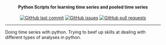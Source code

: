 <h4 align="center">Python Scripts for learning time series and pooled time series</h4>
<p align="center">
    <a href="https://github.com/DamonCharlesRoberts/learning_time_series/commits/main">
    <img src="https://img.shields.io/github/last-commit/DamonCharlesRoberts/learning_time_series.svg?style=flat-square&logo=github&logoColor=white"
         alt="GitHub last commit"></a>
    <a href="https://github.com/DamonCharlesRoberts/learning_time_series/issues">
    <img src="https://img.shields.io/github/issues-raw/DamonCharlesRoberts/learning_time_series.svg?style=flat-square&logo=github&logoColor=white"
         alt="GitHub issues"></a>
    <a href="https://github.com/DamonCharlesRoberts/learning_time_series/pulls">
    <img src="https://img.shields.io/github/issues-pr-raw/DamonCharlesRoberts/learning_time_series.svg?style=flat-square&logo=github&logoColor=white"
         alt="GitHub pull requests"></a>
</p>

---

Doing time series with python. Trying to beef up skills at dealing with different types of analyses in python.
